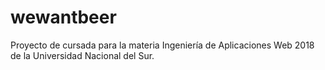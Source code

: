 # wewantbeer
Proyecto de cursada para la materia Ingeniería de Aplicaciones Web 2018 de la Universidad Nacional del Sur.
